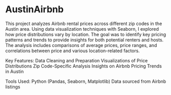 # AustinAirbnb

This project analyzes Airbnb rental prices across different zip codes in the Austin area. Using data visualization techniques with Seaborn, I explored how price distributions vary by location. The goal was to identify key pricing patterns and trends to provide insights for both potential renters and hosts. The analysis includes comparisons of average prices, price ranges, and correlations between price and various location-related factors.

Key Features:
Data Cleaning and Preparation
Visualizations of Price Distributions
Zip Code-Specific Analysis
Insights on Airbnb Pricing Trends in Austin

Tools Used:
Python (Pandas, Seaborn, Matplotlib)
Data sourced from Airbnb listings
